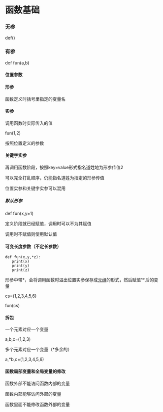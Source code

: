 # 函数基础



### 无参

def()

### 有参 

def fun(a,b)

#### 位置参数



#### 形参 

函数定义时括号里指定的变量名

#### 实参 

调用函数时实际传入的值

fun(1,2)



按照位置定义的参数



#### 关键字实参

再调用函数阶段，按照key=value形式指名道姓地为形参传值2

可以完全打乱顺序，仍能指名道姓为指定的形参传值

位置实参和关键字实参可以混用

##### 默认形参

def fun(x,y=1)



定义阶段就已经赋值，调用时可以不为其赋值

调用时不赋值则使用默认值



#### 可变长度参数（不定长参数）

```
def fun(x,y,*z):
   print(x)
   print(y)
   print(z)
```

形参中带*，会将调用函数时溢出位置实参保存成<u>元组</u>的形式，然后赋值‘\*’后的变量

cs=(1,2,3,4,5,6)

fun(cs)

#### 拆包

一个元素对应一个变量

a,b,c=(1,2,3)

多个元素对应一个变量（*多余的）

a,*b,c=(1,2,3,4,5,6)



#### 函数局部变量和全局变量的修改

函数外部不能访问函数内部的变量

函数内部能够访问外部的变量

函数里面不能修改函数外部的变量



